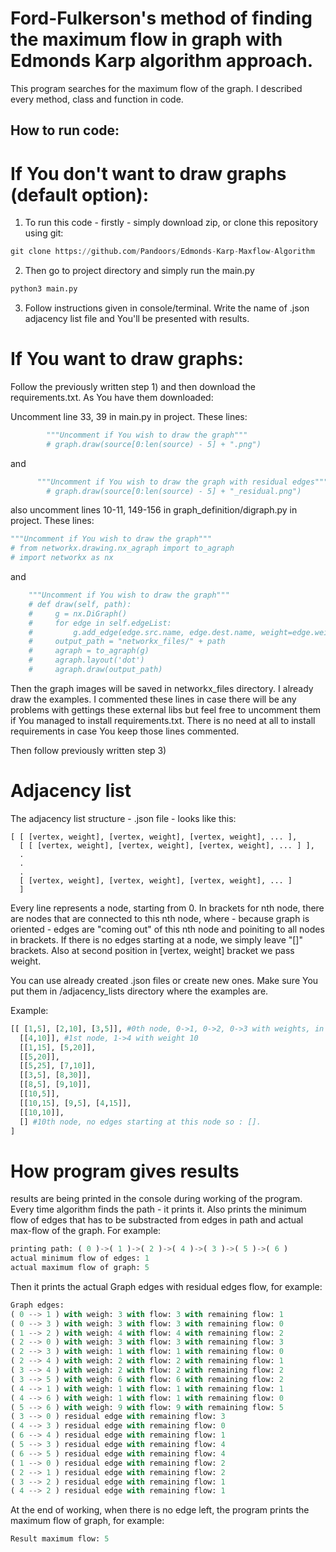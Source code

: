 # Ford-Fulkerson's method of finding the maximum flow in graph with Edmonds Karp algorithm approach.

This program searches for the maximum flow of the graph. I described every method, class and function in code.

## How to run code:

# If You don't want to draw graphs (default option):

1) To run this code - firstly - simply download zip, or clone this repository using git:
```python
git clone https://github.com/Pandoors/Edmonds-Karp-Maxflow-Algorithm
```

2) Then go to project directory and simply run the main.py
```python
python3 main.py
```
3) Follow instructions given in console/terminal. Write the name of .json adjacency list file and You'll be presented with results.

# If You want to draw graphs:

Follow the previously written step 1) and then download the requirements.txt. As You have them downloaded:

Uncomment line 33, 39 in main.py in project.
These lines:
```python
        """Uncomment if You wish to draw the graph"""
        # graph.draw(source[0:len(source) - 5] + ".png")

```
and
```python
      """Uncomment if You wish to draw the graph with residual edges"""
        # graph.draw(source[0:len(source) - 5] + "_residual.png")
```
also uncomment lines 10-11, 149-156 in graph_definition/digraph.py in project.
These lines:
```python
"""Uncomment if You wish to draw the graph"""
# from networkx.drawing.nx_agraph import to_agraph
# import networkx as nx
```
and
```python
    """Uncomment if You wish to draw the graph"""
    # def draw(self, path):
    #     g = nx.DiGraph()
    #     for edge in self.edgeList:
    #         g.add_edge(edge.src.name, edge.dest.name, weight=edge.weight)
    #     output_path = "networkx_files/" + path
    #     agraph = to_agraph(g)
    #     agraph.layout('dot')
    #     agraph.draw(output_path)
```

Then the graph images will be saved in networkx_files directory. I already draw the examples.
I commented these lines in case there will be any problems with gettings these external libs but feel free to uncomment them if You managed to install requirements.txt. There is no need at all to install requirements in case You keep those lines commented.

Then follow previously written step 3)

# Adjacency list

The adjacency list structure - .json file - looks like this: 
```
[ [ [vertex, weight], [vertex, weight], [vertex, weight], ... ],
  [ [ [vertex, weight], [vertex, weight], [vertex, weight], ... ] ],
  .
  .
  .
  [ [vertex, weight], [vertex, weight], [vertex, weight], ... ]
  ]
```
Every line represents a node, starting from 0. In brackets for nth node, 
there are nodes that are connected to this nth node, where - because graph is oriented -
edges are "coming out" of this nth node and poiniting to all nodes in brackets. 
If there is no edges starting at a node, we simply leave "[]" brackets. Also at second position
in [vertex, weight] bracket we pass weight.

You can use already created .json files or create new ones. Make sure You put them in /adjacency_lists directory
where the examples are.

Example:
```python
[[ [1,5], [2,10], [3,5]], #0th node, 0->1, 0->2, 0->3 with weights, in order, 5, 10, 5.
  [[4,10]], #1st node, 1->4 with weight 10
  [[1,15], [5,20]],
  [[5,20]],
  [[5,25], [7,10]],
  [[3,5], [8,30]],
  [[8,5], [9,10]],
  [[10,5]],
  [[10,15], [9,5], [4,15]],
  [[10,10]],
  [] #10th node, no edges starting at this node so : [].
]
```

# How program gives results
results are being printed in the console during working of the program. Every time algorithm finds the path - it prints it. Also prints the minimum flow of edges that has to be substracted from edges in path and actual max-flow of the graph. For example:
```python
printing path: ( 0 )->( 1 )->( 2 )->( 4 )->( 3 )->( 5 )->( 6 )
actual minimum flow of edges: 1
actual maximum flow of graph: 5
```
Then it prints the actual Graph edges with residual edges flow, for example: 
```python
Graph edges: 
( 0 --> 1 ) with weigh: 3 with flow: 3 with remaining flow: 1
( 0 --> 3 ) with weigh: 3 with flow: 3 with remaining flow: 0
( 1 --> 2 ) with weigh: 4 with flow: 4 with remaining flow: 2
( 2 --> 0 ) with weigh: 3 with flow: 3 with remaining flow: 3
( 2 --> 3 ) with weigh: 1 with flow: 1 with remaining flow: 0
( 2 --> 4 ) with weigh: 2 with flow: 2 with remaining flow: 1
( 3 --> 4 ) with weigh: 2 with flow: 2 with remaining flow: 2
( 3 --> 5 ) with weigh: 6 with flow: 6 with remaining flow: 2
( 4 --> 1 ) with weigh: 1 with flow: 1 with remaining flow: 1
( 4 --> 6 ) with weigh: 1 with flow: 1 with remaining flow: 0
( 5 --> 6 ) with weigh: 9 with flow: 9 with remaining flow: 5
( 3 --> 0 ) residual edge with remaining flow: 3
( 4 --> 3 ) residual edge with remaining flow: 0
( 6 --> 4 ) residual edge with remaining flow: 1
( 5 --> 3 ) residual edge with remaining flow: 4
( 6 --> 5 ) residual edge with remaining flow: 4
( 1 --> 0 ) residual edge with remaining flow: 2
( 2 --> 1 ) residual edge with remaining flow: 2
( 3 --> 2 ) residual edge with remaining flow: 1
( 4 --> 2 ) residual edge with remaining flow: 1
```
At the end of working, when there is no edge left, the program prints the maximum flow of graph, for example:
```python
Result maximum flow: 5
```
